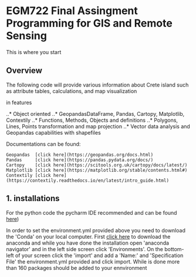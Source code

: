 # EGM722 Final Assingment Programming for GIS and Remote Sensing

This is where you start

## Overview 

The following code will provide various information about Crete island such as attribute tables, calculations, and map visualization 

in features

..* Object oriented
..* GeopandasDataFrame, Pandas, Cartopy, Matplotlib, Contextily
..* Functions, Methods, Objects and definitions
..* Polygons, Lines, Points transformation and map projection 
..* Vector data analysis and Geopandas capabilities with shapefiles 

Documentations can be found:

    Geopandas  [click here](https://geopandas.org/docs.html)
    Pandas     [click here](https://pandas.pydata.org/docs/)
    Cartopy    [click here](https://scitools.org.uk/cartopy/docs/latest/)
    Matplotlib [click here](https://matplotlib.org/stable/contents.html#)
    Contextily [click here](https://contextily.readthedocs.io/en/latest/intro_guide.html)

## 1. installations

For the python code the pycharm IDE recommended and can be found [here](https://geopandas.org/docs.html))

In order to set the environment.yml provided above you need to download the 'Conda' on your local computer. First [click here](https://docs.anaconda.com/anaconda/install/) to download the anaconda and while you have done the installation open 'anaconda navigator' and in the left side screen click 'Environments'. On the bottom-left of your screen click the 'import' and add a 'Name:' and 'Specification File' the environment.yml provided and click import. While is done more than 160 packages should be added to your ennvironment 

